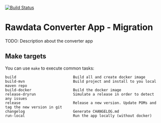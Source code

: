 [![Build Status](https://dev.azure.com/statisticsnorway/Dapla/_apis/build/status/statisticsnorway.rawdata-converter-app-migration?branchName=master)](https://dev.azure.com/statisticsnorway/Dapla/_build/latest?definitionId=xxx&branchName=master)

# Rawdata Converter App - Migration

TODO: Description about the converter app

## Make targets

You can use `make` to execute common tasks:

```
build                          Build all and create docker image
build-mvn                      Build project and install to you local maven repo
build-docker                   Build the docker image
release-dryrun                 Simulate a release in order to detect any issues
release                        Release a new version. Update POMs and tag the new version in git
changelog                      Generate CHANGELOG.md
run-local                      Run the app locally (without docker)
```
